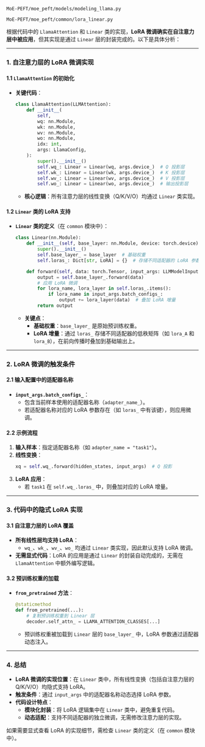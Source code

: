 ```
MoE-PEFT/moe_peft/models/modeling_llama.py

MoE-PEFT/moe_peft/common/lora_linear.py
```

根据代码中的 `LlamaAttention` 和 `Linear` 类的实现，**LoRA 微调确实在自注意力层中被应用**，但其实现是通过 `Linear` 层的封装完成的。以下是具体分析：

---

### **1. 自注意力层的 LoRA 微调实现**
#### **1.1 `LlamaAttention` 的初始化**
- **关键代码**：
  ```python
  class LlamaAttention(LLMAttention):
      def __init__(
          self,
          wq: nn.Module,
          wk: nn.Module,
          wv: nn.Module,
          wo: nn.Module,
          idx: int,
          args: LlamaConfig,
      ):
          super().__init__()
          self.wq_: Linear = Linear(wq, args.device_)  # Q 投影层
          self.wk_: Linear = Linear(wk, args.device_)  # K 投影层
          self.wv_: Linear = Linear(wv, args.device_)  # V 投影层
          self.wo_: Linear = Linear(wo, args.device_)  # 输出投影层
  ```
  - **核心逻辑**：所有注意力层的线性变换（Q/K/V/O）均通过 `Linear` 类实现。

#### **1.2 `Linear` 类的 LoRA 支持**
- **`Linear` 类的定义**（在 `common` 模块中）：
  ```python
  class Linear(nn.Module):
      def __init__(self, base_layer: nn.Module, device: torch.device):
          super().__init__()
          self.base_layer_ = base_layer  # 基础权重
          self.loras_: Dict[str, LoRA] = {}  # 存储不同适配器的 LoRA 参数

      def forward(self, data: torch.Tensor, input_args: LLMModelInput):
          output = self.base_layer_.forward(data)
          # 应用 LoRA 微调
          for lora_name, lora_layer in self.loras_.items():
              if lora_name in input_args.batch_configs_:
                  output += lora_layer(data)  # 叠加 LoRA 增量
          return output
  ```
  - **关键点**：
    - **基础权重**：`base_layer_` 是原始预训练权重。
    - **LoRA 增量**：通过 `loras_` 存储不同适配器的低秩矩阵（如 `lora_A` 和 `lora_B`），在前向传播时叠加到基础输出上。

---

### **2. LoRA 微调的触发条件**
#### **2.1 输入配置中的适配器名称**
- **`input_args.batch_configs_`**：
  - 包含当前样本使用的适配器名称（`adapter_name_`）。
  - 若适配器名称对应的 LoRA 参数存在（如 `loras_` 中有该键），则应用微调。

#### **2.2 示例流程**
1. **输入样本**：指定适配器名称（如 `adapter_name = "task1"`）。
2. **线性变换**：
   ```python
   xq = self.wq_.forward(hidden_states, input_args)  # Q 投影
   ```
3. **LoRA 应用**：
   - 若 `task1` 在 `self.wq_.loras_` 中，则叠加对应的 LoRA 增量。

---

### **3. 代码中的隐式 LoRA 实现**
#### **3.1 自注意力层的 LoRA 覆盖**
- **所有线性层均支持 LoRA**：
  - `wq_`、`wk_`、`wv_`、`wo_` 均通过 `Linear` 类实现，因此默认支持 LoRA 微调。
- **无需显式代码**：LoRA 的应用是通过 `Linear` 的封装自动完成的，无需在 `LlamaAttention` 中额外编写逻辑。

#### **3.2 预训练权重的加载**
- **`from_pretrained` 方法**：
  ```python
  @staticmethod
  def from_pretrained(...):
      # 复制预训练权重到 Linear 层
      decoder.self_attn_ = LLAMA_ATTENTION_CLASSES[...]
  ```
  - 预训练权重被加载到 `Linear` 层的 `base_layer_` 中，LoRA 参数通过适配器动态注入。

---

### **4. 总结**
- **LoRA 微调的实现位置**：在 `Linear` 类中，所有线性变换（包括自注意力层的 Q/K/V/O）均隐式支持 LoRA。
- **触发条件**：通过 `input_args` 中的适配器名称动态选择 LoRA 参数。
- **代码设计特点**：
  - **模块化封装**：将 LoRA 逻辑集中在 `Linear` 类中，避免重复代码。
  - **动态适配**：支持不同适配器的独立微调，无需修改注意力层的实现。

如果需要显式查看 LoRA 的实现细节，需检查 `Linear` 类的定义（在 `common` 模块中）。




